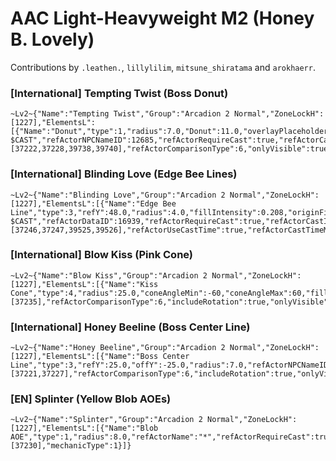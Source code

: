 # AAC Light-Heavyweight M2 (Honey B. Lovely)

Contributions by `.leathen.`, `lillylilim`, `mitsune_shiratama` and `arokhaerr`.

### [International] Tempting Twist (Boss Donut)

```
~Lv2~{"Name":"Tempting Twist","Group":"Arcadion 2 Normal","ZoneLockH":[1227],"ElementsL":[{"Name":"Donut","type":1,"radius":7.0,"Donut":11.0,"overlayPlaceholders":true,"overlayText":"$NAME $CAST","refActorNPCNameID":12685,"refActorRequireCast":true,"refActorCastId":[37222,37228,39738,39740],"refActorComparisonType":6,"onlyVisible":true,"mechanicType":1}]}
```

### [International] Blinding Love (Edge Bee Lines)

```
~Lv2~{"Name":"Blinding Love","Group":"Arcadion 2 Normal","ZoneLockH":[1227],"ElementsL":[{"Name":"Edge Bee Line","type":3,"refY":48.0,"radius":4.0,"fillIntensity":0.208,"originFillColor":1157628159,"endFillColor":1157628159,"overlayPlaceholders":true,"overlayText":"$NAME $CAST","refActorDataID":16939,"refActorRequireCast":true,"refActorCastId":[37246,37247,39525,39526],"refActorUseCastTime":true,"refActorCastTimeMin":2.0,"refActorCastTimeMax":10.0,"refActorComparisonType":3,"includeRotation":true,"onlyVisible":true,"mechanicType":1}]}
```

### [International] Blow Kiss (Pink Cone)

```
~Lv2~{"Name":"Blow Kiss","Group":"Arcadion 2 Normal","ZoneLockH":[1227],"ElementsL":[{"Name":"Kiss Cone","type":4,"radius":25.0,"coneAngleMin":-60,"coneAngleMax":60,"fillIntensity":0.413,"refActorNPCNameID":12685,"refActorRequireCast":true,"refActorCastId":[37235],"refActorComparisonType":6,"includeRotation":true,"onlyVisible":true}]}
```

### [International] Honey Beeline (Boss Center Line)

```
~Lv2~{"Name":"Honey Beeline","Group":"Arcadion 2 Normal","ZoneLockH":[1227],"ElementsL":[{"Name":"Boss Center Line","type":3,"refY":25.0,"offY":-25.0,"radius":7.0,"refActorNPCNameID":12685,"refActorRequireCast":true,"refActorCastId":[37221,37227],"refActorComparisonType":6,"includeRotation":true,"onlyVisible":true,"mechanicType":1}]}
```

### [EN] Splinter (Yellow Blob AOEs)

```
~Lv2~{"Name":"Splinter","Group":"Arcadion 2 Normal","ZoneLockH":[1227],"ElementsL":[{"Name":"Blob AOE","type":1,"radius":8.0,"refActorName":"*","refActorRequireCast":true,"refActorCastId":[37230],"mechanicType":1}]}
```
